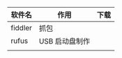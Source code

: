 | 软件名     | 作用        | 下载   |
| ------- | --------- | ---- |
| fiddler | 抓包        |      |
| rufus   | USB 启动盘制作 |      |
|         |           |      |